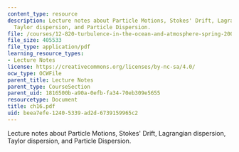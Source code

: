 ```yaml
---
content_type: resource
description: Lecture notes about Particle Motions, Stokes' Drift, Lagrangian dispersion,
  Taylor dispersion, and Particle Dispersion.
file: /courses/12-820-turbulence-in-the-ocean-and-atmosphere-spring-2007/beea7efe12405339ad2d6739159965c2_ch16.pdf
file_size: 405533
file_type: application/pdf
learning_resource_types:
- Lecture Notes
license: https://creativecommons.org/licenses/by-nc-sa/4.0/
ocw_type: OCWFile
parent_title: Lecture Notes
parent_type: CourseSection
parent_uid: 1816500b-a90a-0efb-fa34-70eb309e5655
resourcetype: Document
title: ch16.pdf
uid: beea7efe-1240-5339-ad2d-6739159965c2
---
```

Lecture notes about Particle Motions, Stokes' Drift, Lagrangian dispersion, Taylor dispersion, and Particle Dispersion.